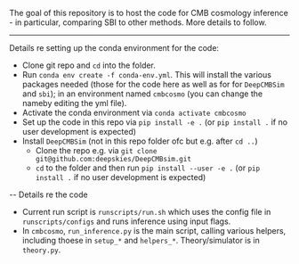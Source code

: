 The goal of this repository is to host the code for CMB cosmology inference - in particular, comparing SBI to other methods. More details to follow.

---
Details re setting up the conda environment for the code:
- Clone git repo and `cd` into the folder.
- Run `conda env create -f conda-env.yml`. This will install the various packages needed (those for the code here as well as for for `DeepCMBSim` and `sbi`); in an environment named `cmbcosmo` (you can change the nameby editing the yml file).
- Activate the conda environment via  `conda activate cmbcosmo`
- Set up the code in this repo via `pip install -e .` (or `pip install .` if no user development is expected)
- Install `DeepCMBSim` (not in this repo folder ofc but e.g. after `cd ..`)
    - Clone the repo e.g. via `git clone git@github.com:deepskies/DeepCMBsim.git`
    - `cd` to the folder and then run `pip install --user -e .` (or `pip install .` if no user development is expected)

--
Details re the code
- Current run script is `runscripts/run.sh` which uses the config file in `runscripts/configs` and runs inference using input flags.
- In `cmbcosmo`, `run_inference.py` is the main script, calling various helpers, including thoese in `setup_*` and `helpers_*`. Theory/simulator is in `theory.py`.